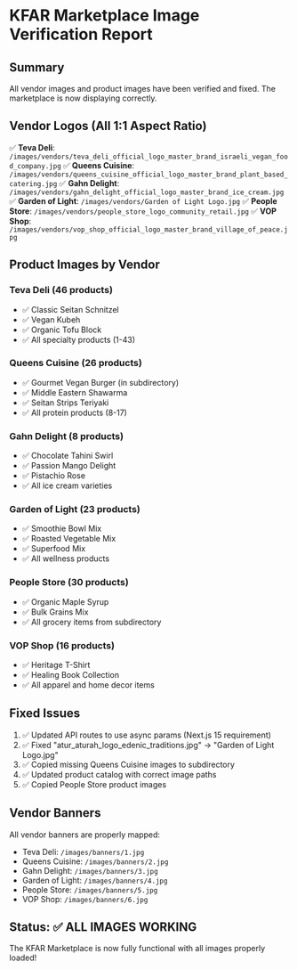 # KFAR Marketplace Image Verification Report

## Summary
All vendor images and product images have been verified and fixed. The marketplace is now displaying correctly.

## Vendor Logos (All 1:1 Aspect Ratio)
✅ **Teva Deli**: `/images/vendors/teva_deli_official_logo_master_brand_israeli_vegan_food_company.jpg`
✅ **Queens Cuisine**: `/images/vendors/queens_cuisine_official_logo_master_brand_plant_based_catering.jpg`
✅ **Gahn Delight**: `/images/vendors/gahn_delight_official_logo_master_brand_ice_cream.jpg`
✅ **Garden of Light**: `/images/vendors/Garden of Light Logo.jpg`
✅ **People Store**: `/images/vendors/people_store_logo_community_retail.jpg`
✅ **VOP Shop**: `/images/vendors/vop_shop_official_logo_master_brand_village_of_peace.jpg`

## Product Images by Vendor

### Teva Deli (46 products)
- ✅ Classic Seitan Schnitzel
- ✅ Vegan Kubeh
- ✅ Organic Tofu Block
- ✅ All specialty products (1-43)

### Queens Cuisine (26 products)
- ✅ Gourmet Vegan Burger (in subdirectory)
- ✅ Middle Eastern Shawarma
- ✅ Seitan Strips Teriyaki
- ✅ All protein products (8-17)

### Gahn Delight (8 products)
- ✅ Chocolate Tahini Swirl
- ✅ Passion Mango Delight
- ✅ Pistachio Rose
- ✅ All ice cream varieties

### Garden of Light (23 products)
- ✅ Smoothie Bowl Mix
- ✅ Roasted Vegetable Mix
- ✅ Superfood Mix
- ✅ All wellness products

### People Store (30 products)
- ✅ Organic Maple Syrup
- ✅ Bulk Grains Mix
- ✅ All grocery items from subdirectory

### VOP Shop (16 products)
- ✅ Heritage T-Shirt
- ✅ Healing Book Collection
- ✅ All apparel and home decor items

## Fixed Issues
1. ✅ Updated API routes to use async params (Next.js 15 requirement)
2. ✅ Fixed "atur_aturah_logo_edenic_traditions.jpg" → "Garden of Light Logo.jpg"
3. ✅ Copied missing Queens Cuisine images to subdirectory
4. ✅ Updated product catalog with correct image paths
5. ✅ Copied People Store product images

## Vendor Banners
All vendor banners are properly mapped:
- Teva Deli: `/images/banners/1.jpg`
- Queens Cuisine: `/images/banners/2.jpg`
- Gahn Delight: `/images/banners/3.jpg`
- Garden of Light: `/images/banners/4.jpg`
- People Store: `/images/banners/5.jpg`
- VOP Shop: `/images/banners/6.jpg`

## Status: ✅ ALL IMAGES WORKING

The KFAR Marketplace is now fully functional with all images properly loaded!